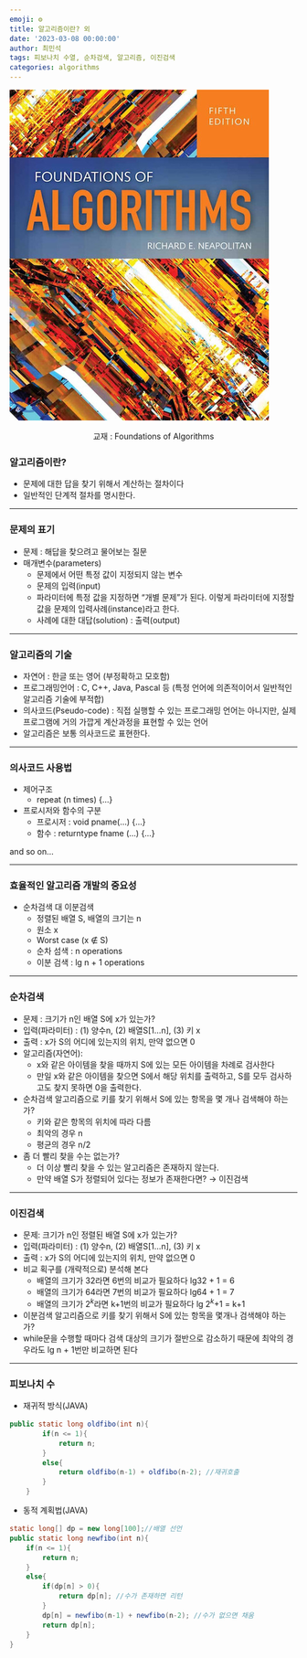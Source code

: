 ```yaml
---
emoji: ⚙️
title: 알고리즘이란? 외
date: '2023-03-08 00:00:00'
author: 최민석
tags: 피보나치 수열, 순차검색, 알고리즘, 이진검색
categories: algorithms
---
```

![book](book.jpeg)

<center>교재 : Foundations of Algorithms</center>

### 알고리즘이란?

- 문제에 대한 답을 찾기 위해서 계산하는 절차이다
- 일반적인 단계적 절차를 명시한다.

---

### 문제의 표기

- 문제 : 해답을 찾으려고 물어보는 질문
- 매개변수(parameters)
  - 문제에서 어떤 특정 값이 지정되지 않는 변수
  - 문제의 입력(input)
  - 파라미터에 특정 값을 지정하면 “개별 문제”가 된다. 이렇게 파라미터에 지정할 값을 문제의 입력사례(instance)라고 한다.
  - 사례에 대한 대답(solution) : 출력(output)

---

### 알고리즘의 기술

- 자연어 : 한글 또는 영어 (부정확하고 모호함)
- 프로그래밍언어 : C, C++, Java, Pascal 등 (특정 언어에 의존적이어서 일반적인 알고리즘 기술에 부적합)
- 의사코드(Pseudo-code) : 직접 실행할 수 있는 프로그래밍 언어는 아니지만, 실제 프로그램에 거의 가깝게 계산과정을 표현할 수 있는 언어
- 알고리즘은 보통 의사코드로 표현한다.

---

### 의사코드 사용법

- 제어구조
  - repeat (n times) {…}
- 프로시저와 함수의 구분
  - 프로시저 : void pname(…) {…}
  - 함수 : returntype fname (…) {…}

and so on…

---

### 효율적인 알고리즘 개발의 중요성

- 순차검색 대 이분검색
  - 정렬된 배열 S, 배열의 크기는 n
  - 원소 x
  - Worst case (x ∉ S)
  - 순차 섬색 : n operations
  - 이분 검색 : lg n + 1 operations

---

### 순차검색

- 문제 : 크기가 n인 배열 S에 x가 있는가?
- 입력(파라미터) : (1) 양수n, (2) 배열S[1…n], (3) 키 x
- 출력 : x가 S의 어디에 있는지의 위치, 만약 없으면 0
- 알고리즘(자연어):
  - x와 같은 아이템을 찾을 때까지 S에 있는 모든 아이템을 차례로 검사한다
  - 만일 x와 같은 아이템을 찾으면 S에서 해당 위치를 출력하고, S를 모두 검사하고도 찾지 못하면 0을 출력한다.
- 순차검색 알고리즘으로 키를 찾기 위해서 S에 있는 항목을 몇 개나 검색해야 하는가?
  - 키와 같은 항목의 위치에 따라 다름
  - 최악의 경우 n
  - 평균의 경우 n/2
- 좀 더 빨리 찾을 수는 없는가?
  - 더 이상 빨리 찾을 수 있는 알고리즘은 존재하지 않는다.
  - 만약 배열 S가 정렬되어 있다는 정보가 존재한다면? → 이진검색

---

### 이진검색

- 문제: 크기가 n인 정렬된 배열 S에 x가 있는가?
- 입력(파라미터) : (1) 양수n, (2) 배열S[1…n], (3) 키 x
- 출력 : x가 S의 어디에 있는지의 위치, 만약 없으면 0
- 비교 획구를 (개략적으로) 분석해 본다
  - 배열의 크기가 32라면 6번의 비교가 필요하다 lg32 + 1 = 6
  - 배열의 크기가 64라면 7번의 비교가 필요하다 lg64 + 1 = 7
  - 배열의 크기가 $2^k$라면 k+1번의 비교가 필요하다 lg $2^k$+1 = k+1
- 이분검색 알고리즘으로 키를 찾기 위해서 S에 있는 항목을 몇개나 검색해야 하는가?
- while문을 수행할 때마다 검색 대상의 크기가 절반으로 감소하기 때문에 최악의 경우라도 lg n + 1번만 비교하면 된다

---

### 피보나치 수

- 재귀적 방식(JAVA)

```java
public static long oldfibo(int n){
        if(n <= 1){
            return n;
        }
        else{
            return oldfibo(n-1) + oldfibo(n-2); //재귀호출
        }
    }
```

- 동적 계획법(JAVA)

```java
static long[] dp = new long[100];//배열 선언
public static long newfibo(int n){
    if(n <= 1){
        return n;
    }
    else{
        if(dp[n] > 0){
            return dp[n]; //수가 존재하면 리턴
        }
        dp[n] = newfibo(n-1) + newfibo(n-2); //수가 없으면 채움
        return dp[n];
    }
}
```
```toc
```
